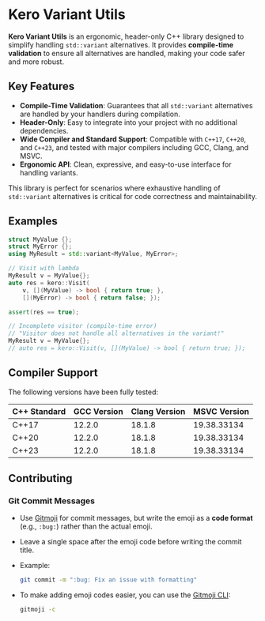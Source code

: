 # Kero Variant Utils

**Kero Variant Utils** is an ergonomic, header-only C++ library designed to simplify handling `std::variant` alternatives. It provides **compile-time validation** to ensure all alternatives are handled, making your code safer and more robust.

## Key Features

- **Compile-Time Validation**: Guarantees that all `std::variant` alternatives are handled by your handlers during compilation.
- **Header-Only**: Easy to integrate into your project with no additional dependencies.
- **Wide Compiler and Standard Support**: Compatible with `C++17`, `C++20`, and `C++23`, and tested with major compilers including GCC, Clang, and MSVC.
- **Ergonomic API**: Clean, expressive, and easy-to-use interface for handling variants.

This library is perfect for scenarios where exhaustive handling of `std::variant` alternatives is critical for code correctness and maintainability.

## Examples

```cpp
struct MyValue {};
struct MyError {};
using MyResult = std::variant<MyValue, MyError>;

// Visit with lambda
MyResult v = MyValue{};
auto res = kero::Visit(
    v, [](MyValue) -> bool { return true; },
    [](MyError) -> bool { return false; });

assert(res == true);

// Incomplete visitor (compile-time error)
// "Visitor does not handle all alternatives in the variant!"
MyResult v = MyValue{};
// auto res = kero::Visit(v, [](MyValue) -> bool { return true; });
```

## Compiler Support

The following versions have been fully tested:

| C++ Standard | GCC Version | Clang Version | MSVC Version |
| ------------ | ----------- | ------------- | ------------ |
| C++17        | 12.2.0      | 18.1.8        | 19.38.33134  |
| C++20        | 12.2.0      | 18.1.8        | 19.38.33134  |
| C++23        | 12.2.0      | 18.1.8        | 19.38.33134  |

## Contributing

### Git Commit Messages

- Use [Gitmoji](https://gitmoji.dev/) for commit messages, but write the emoji as a **code format** (e.g., `:bug:`) rather than the actual emoji.
- Leave a single space after the emoji code before writing the commit title.
- Example:

  ```bash
  git commit -m ":bug: Fix an issue with formatting"
  ```

- To make adding emoji codes easier, you can use the [Gitmoji CLI](https://github.com/carloscuesta/gitmoji-cli):
  ```bash
  gitmoji -c
  ```
